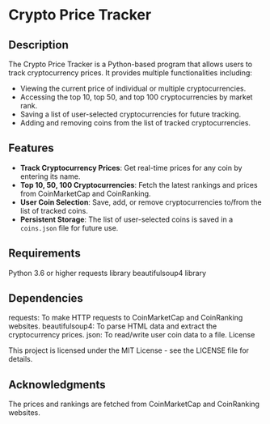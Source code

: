 # Crypto Price Tracker

## Description
The Crypto Price Tracker is a Python-based program that allows users to track cryptocurrency prices. It provides multiple functionalities including:

- Viewing the current price of individual or multiple cryptocurrencies.
- Accessing the top 10, top 50, and top 100 cryptocurrencies by market rank.
- Saving a list of user-selected cryptocurrencies for future tracking.
- Adding and removing coins from the list of tracked cryptocurrencies.

## Features

- **Track Cryptocurrency Prices**: Get real-time prices for any coin by entering its name.
- **Top 10, 50, 100 Cryptocurrencies**: Fetch the latest rankings and prices from CoinMarketCap and CoinRanking.
- **User Coin Selection**: Save, add, or remove cryptocurrencies to/from the list of tracked coins.
- **Persistent Storage**: The list of user-selected coins is saved in a `coins.json` file for future use.

## Requirements

Python 3.6 or higher
requests library
beautifulsoup4 library

## Dependencies

requests: To make HTTP requests to CoinMarketCap and CoinRanking websites.
beautifulsoup4: To parse HTML data and extract the cryptocurrency prices.
json: To read/write user coin data to a file.
License

This project is licensed under the MIT License - see the LICENSE file for details.

## Acknowledgments

The prices and rankings are fetched from CoinMarketCap and CoinRanking websites.




